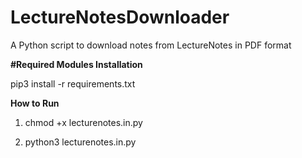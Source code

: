 # LectureNotesDownloader

A Python script to download notes from LectureNotes in PDF format
<br>

<b>#Required Modules Installation</b>

pip3 install -r requirements.txt

<b> How to Run </b>

1. chmod +x lecturenotes.in.py

2. python3 lecturenotes.in.py
